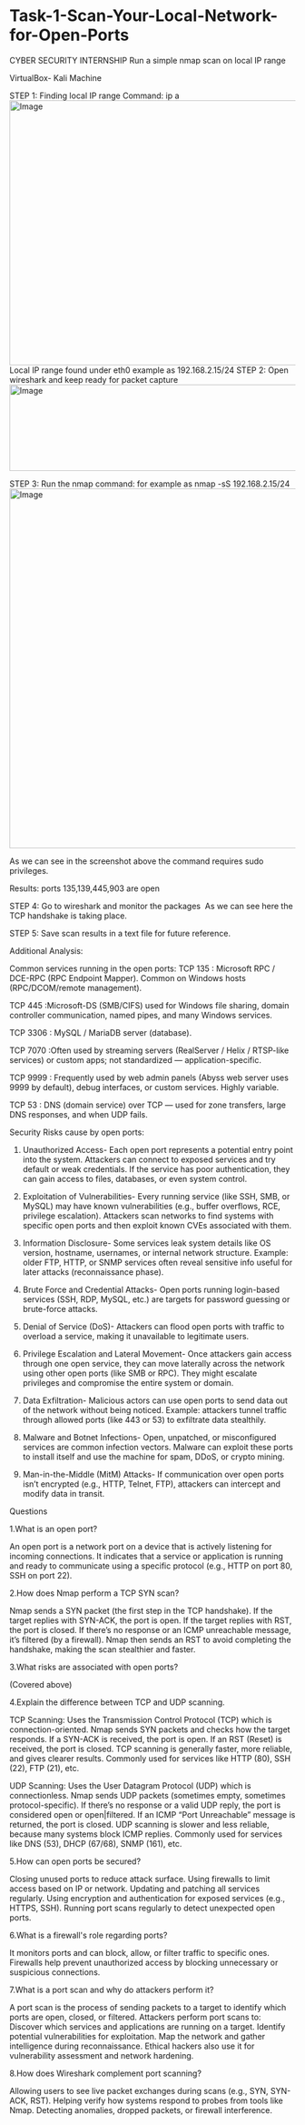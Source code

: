 # Task-1-Scan-Your-Local-Network-for-Open-Ports
CYBER SECURITY INTERNSHIP
Run a simple nmap scan on local IP range

VirtualBox- Kali Machine 

STEP 1: Finding local IP range 
Command: ip a
<img width="987" height="466" alt="Image" src="https://github.com/user-attachments/assets/9f9d19a2-bdb1-4d9c-90d7-522a7b98e13b" />
Local IP range found under eth0 example as 192.168.2.15/24
STEP 2: Open wireshark and keep ready for packet capture
<img width="646" height="152" alt="Image" src="https://github.com/user-attachments/assets/28388ede-a89b-405a-82c8-9c2c844836a5" />

STEP 3: Run the nmap command: for example as nmap -sS 192.168.2.15/24
<img width="680" height="633" alt="Image" src="https://github.com/user-attachments/assets/8303018d-35b8-4a4f-a8f0-57b9e1796729" />

As we can see in the screenshot above the command requires sudo privileges.

Results:
ports 135,139,445,903 are open

STEP 4: Go to wireshark and monitor the packages 
<img  />
As we can see here the TCP handshake is taking place.

STEP 5: 
Save scan results in a text file for future reference.

Additional Analysis:

Common services running in the open ports:
TCP 135 : Microsoft RPC / DCE-RPC (RPC Endpoint Mapper). Common on Windows hosts (RPC/DCOM/remote management).

TCP 445 :Microsoft-DS (SMB/CIFS) used for Windows file sharing, domain controller communication, named pipes, and many Windows services.

TCP 3306 : MySQL / MariaDB server (database).

TCP 7070 :Often used by streaming servers (RealServer / Helix / RTSP-like services) or custom apps; not standardized — application-specific.

TCP 9999 : Frequently used by web admin panels (Abyss web server uses 9999 by default), debug interfaces, or custom services. Highly variable.

TCP 53 : DNS (domain service) over TCP — used for zone transfers, large DNS responses, and when UDP fails.

Security Risks cause by open ports:

1) Unauthorized Access- 
Each open port represents a potential entry point into the system.
Attackers can connect to exposed services and try default or weak credentials.
If the service has poor authentication, they can gain access to files, databases, or even system control.

2) Exploitation of Vulnerabilities- 
Every running service (like SSH, SMB, or MySQL) may have known vulnerabilities (e.g., buffer overflows, RCE, privilege escalation).
Attackers scan networks to find systems with specific open ports and then exploit known CVEs associated with them.

3) Information Disclosure- 
Some services leak system details like OS version, hostname, usernames, or internal network structure.
Example: older FTP, HTTP, or SNMP services often reveal sensitive info useful for later attacks (reconnaissance phase).

4) Brute Force and Credential Attacks-
Open ports running login-based services (SSH, RDP, MySQL, etc.) are targets for password guessing or brute-force attacks.

5) Denial of Service (DoS)-
Attackers can flood open ports with traffic to overload a service, making it unavailable to legitimate users.

6) Privilege Escalation and Lateral Movement-
Once attackers gain access through one open service, they can move laterally across the network using other open ports (like SMB or RPC).
They might escalate privileges and compromise the entire system or domain.

7) Data Exfiltration-
Malicious actors can use open ports to send data out of the network without being noticed.
Example: attackers tunnel traffic through allowed ports (like 443 or 53) to exfiltrate data stealthily.

8) Malware and Botnet Infections-
Open, unpatched, or misconfigured services are common infection vectors.
Malware can exploit these ports to install itself and use the machine for spam, DDoS, or crypto mining.

9) Man-in-the-Middle (MitM) Attacks-
If communication over open ports isn’t encrypted (e.g., HTTP, Telnet, FTP), attackers can intercept and modify data in transit.



Questions

 1.What is an open port?
 
 An open port is a network port on a device that is actively listening for incoming connections.
 It indicates that a service or application is running and ready to communicate using a specific protocol (e.g., HTTP on port 80, SSH on port 22).
 
 2.How does Nmap perform a TCP SYN scan?
 
 Nmap sends a SYN packet (the first step in the TCP handshake).
 If the target replies with SYN-ACK, the port is open.
 If the target replies with RST, the port is closed.
 If there’s no response or an ICMP unreachable message, it’s filtered (by a firewall).
 Nmap then sends an RST to avoid completing the handshake, making the scan stealthier and faster.
 
 3.What risks are associated with open ports?
 
 (Covered above)
 
 4.Explain the difference between TCP and UDP scanning.
 
 TCP Scanning:
 Uses the Transmission Control Protocol (TCP) which is connection-oriented.
 Nmap sends SYN packets and checks how the target responds.
 If a SYN-ACK is received, the port is open.
 If an RST (Reset) is received, the port is closed.
 TCP scanning is generally faster, more reliable, and gives clearer results.
 Commonly used for services like HTTP (80), SSH (22), FTP (21), etc.
 
 UDP Scanning:
 Uses the User Datagram Protocol (UDP) which is connectionless.
 Nmap sends UDP packets (sometimes empty, sometimes protocol-specific).
 If there’s no response or a valid UDP reply, the port is considered open or open|filtered.
 If an ICMP “Port Unreachable” message is returned, the port is closed.
 UDP scanning is slower and less reliable, because many systems block ICMP replies.
 Commonly used for services like DNS (53), DHCP (67/68), SNMP (161), etc.
 
 5.How can open ports be secured?
 
 Closing unused ports to reduce attack surface.
 Using firewalls to limit access based on IP or network.
 Updating and patching all services regularly.
 Using encryption and authentication for exposed services (e.g., HTTPS, SSH).
 Running port scans regularly to detect unexpected open ports.
 
 6.What is a firewall's role regarding ports?
 
 It monitors ports and can block, allow, or filter traffic to specific ones.
 Firewalls help prevent unauthorized access by blocking unnecessary or suspicious connections.
 
 7.What is a port scan and why do attackers perform it?
 
 A port scan is the process of sending packets to a target to identify which ports are open, closed, or filtered.
 Attackers perform port scans to:
 Discover which services and applications are running on a target.
 Identify potential vulnerabilities for exploitation.
 Map the network and gather intelligence during reconnaissance.
 Ethical hackers also use it for vulnerability assessment and network hardening.
 
 8.How does Wireshark complement port scanning?
 
 Allowing users to see live packet exchanges during scans (e.g., SYN, SYN-ACK, RST).
 Helping verify how systems respond to probes from tools like Nmap.
 Detecting anomalies, dropped packets, or firewall interference.
